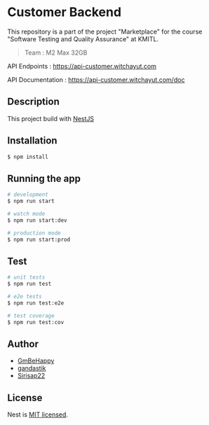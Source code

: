 # Customer Backend

This repository is a part of the project "Marketplace" 
for the course "Software Testing and Quality Assurance" at KMITL.

> Team : M2 Max 32GB

API Endpoints : https://api-customer.witchayut.com

API Documentation : https://api-customer.witchayut.com/doc

## Description

This project build with [NestJS](https://github.com/nestjs/nest)

## Installation

```bash
$ npm install
```

## Running the app

```bash
# development
$ npm run start

# watch mode
$ npm run start:dev

# production mode
$ npm run start:prod
```

## Test

```bash
# unit tests
$ npm run test

# e2e tests
$ npm run test:e2e

# test coverage
$ npm run test:cov
```

## Author

- [GmBeHappy](https://github.com/GmBeHappy)
- [gandastik](https://github.com/gandastik)
- [Sirisap22](https://github.com/Sirisap22)

## License

Nest is [MIT licensed](LICENSE).
